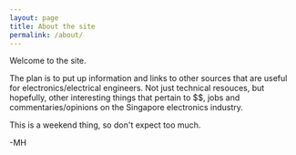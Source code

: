 ```yaml
---
layout: page
title: About the site
permalink: /about/
---
```


Welcome to the site. 

The plan is to put up information and links to other sources that are useful for electronics/electrical engineers. Not just technical resouces, but hopefully, other interesting things that pertain to $$, jobs and commentaries/opinions on the Singapore electronics industry.

This is a weekend thing, so don't expect too much.

-MH
